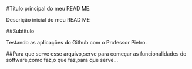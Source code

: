 #Titulo principal do meu READ ME.

Descrição inicial do meu READ ME

##Subtitulo

Testando as aplicações do Github com o Professor Pietro.

##Para que serve esse arquivo,serve para começar as funcionalidades do software,como faz,o que faz,para que serve...
